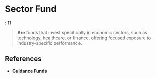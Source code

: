 # Sector Fund

: 11

> **Are** funds that invest specifically in economic sectors, such as technology, healthcare, or finance, offering focused exposure to industry-specific performance.
> 

## References

- **Guidance Funds**